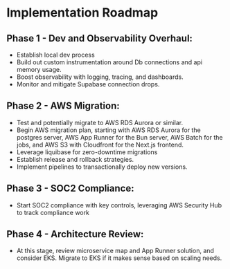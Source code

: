 # Implementation Roadmap

## Phase 1 - Dev and Observability Overhaul:
- Establish local dev process
- Build out custom instrumentation around Db connections and api memory usage.
- Boost observability with logging, tracing, and dashboards.
- Monitor and mitigate Supabase connection drops.
## Phase 2 - AWS Migration:
- Test and potentially migrate to AWS RDS Aurora or similar.
- Begin AWS migration plan, starting with AWS RDS Aurora for the postgres server, AWS App Runner for the Bun server, AWS Batch for the jobs, and AWS S3 with Cloudfront for the Next.js frontend.
- Leverage liquibase for zero-downtime migrations
- Establish release and rollback strategies. 
- Implement pipelines to transactionally deploy new versions.
## Phase 3 - SOC2 Compliance:
- Start SOC2 compliance with key controls, leveraging AWS Security Hub to track compliance work
## Phase 4 - Architecture Review:
- At this stage, review microservice map and App Runner solution, and consider EKS. Migrate to EKS if it makes sense based on scaling needs.